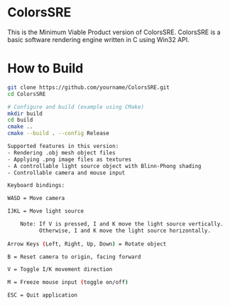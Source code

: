 # ColorsSRE

This is the Minimum Viable Product version of ColorsSRE.
ColorsSRE is a basic software rendering engine written in C using Win32 API.

# How to Build

```bash
git clone https://github.com/yourname/ColorsSRE.git
cd ColorsSRE

# Configure and build (example using CMake)
mkdir build
cd build
cmake ..
cmake --build . --config Release

Supported features in this version:
- Rendering .obj mesh object files
- Applying .png image files as textures
- A controllable light source object with Blinn-Phong shading
- Controllable camera and mouse input

Keyboard bindings:

WASD = Move camera

IJKL = Move light source

    Note: If V is pressed, I and K move the light source vertically.
          Otherwise, I and K move the light source horizontally.
          
Arrow Keys (Left, Right, Up, Down) = Rotate object

B = Reset camera to origin, facing forward

V = Toggle I/K movement direction

M = Freeze mouse input (toggle on/off)

ESC = Quit application

